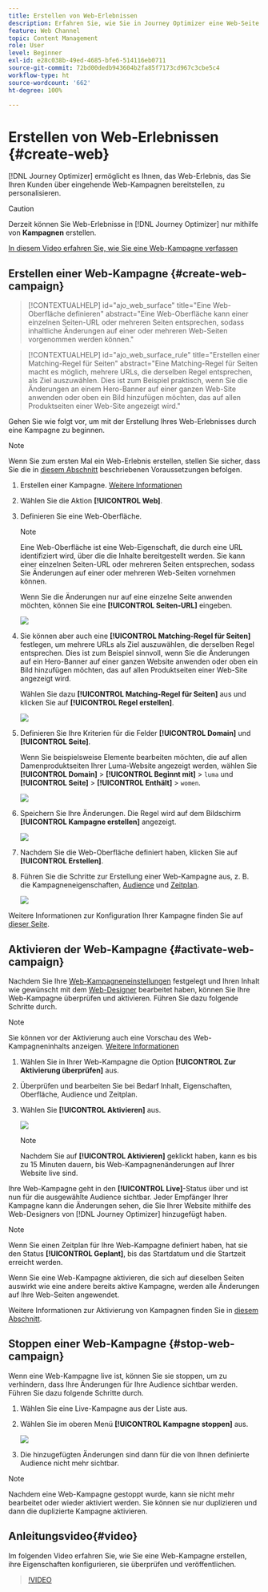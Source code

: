 ```yaml
---
title: Erstellen von Web-Erlebnissen
description: Erfahren Sie, wie Sie in Journey Optimizer eine Web-Seite erstellen und ihren Inhalt bearbeiten
feature: Web Channel
topic: Content Management
role: User
level: Beginner
exl-id: e28c038b-49ed-4685-bfe6-514116eb0711
source-git-commit: 72bd00dedb943604b2fa85f7173cd967c3cbe5c4
workflow-type: ht
source-wordcount: '662'
ht-degree: 100%

---
```


# Erstellen von Web-Erlebnissen {#create-web}

[!DNL Journey Optimizer] ermöglicht es Ihnen, das Web-Erlebnis, das Sie Ihren Kunden über eingehende Web-Kampagnen bereitstellen, zu personalisieren.

>[!CAUTION]
>
>Derzeit können Sie Web-Erlebnisse in [!DNL Journey Optimizer] nur mithilfe von **Kampagnen** erstellen. 

[In diesem Video erfahren Sie, wie Sie eine Web-Kampagne verfassen](#video)

## Erstellen einer Web-Kampagne {#create-web-campaign}

>[!CONTEXTUALHELP]
>id="ajo_web_surface"
>title="Eine Web-Oberfläche definieren"
>abstract="Eine Web-Oberfläche kann einer einzelnen Seiten-URL oder mehreren Seiten entsprechen, sodass inhaltliche Änderungen auf einer oder mehreren Web-Seiten vorgenommen werden können."

>[!CONTEXTUALHELP]
>id="ajo_web_surface_rule"
>title="Erstellen einer Matching-Regel für Seiten"
>abstract="Eine Matching-Regel für Seiten macht es möglich, mehrere URLs, die derselben Regel entsprechen, als Ziel auszuwählen. Dies ist zum Beispiel praktisch, wenn Sie die Änderungen an einem Hero-Banner auf einer ganzen Web-Site anwenden oder oben ein Bild hinzufügen möchten, das auf allen Produktseiten einer Web-Site angezeigt wird."

Gehen Sie wie folgt vor, um mit der Erstellung Ihres Web-Erlebnisses durch eine Kampagne zu beginnen.

>[!NOTE]
>
>Wenn Sie zum ersten Mal ein Web-Erlebnis erstellen, stellen Sie sicher, dass Sie die in [diesem Abschnitt](web-prerequisites.md) beschriebenen Voraussetzungen befolgen.

1. Erstellen einer Kampagne. [Weitere Informationen](../campaigns/create-campaign.md)

1. Wählen Sie die Aktion **[!UICONTROL Web]**.

1. Definieren Sie eine Web-Oberfläche.

   >[!NOTE]
   >
   >Eine Web-Oberfläche ist eine Web-Eigenschaft, die durch eine URL identifiziert wird, über die die Inhalte bereitgestellt werden. Sie kann einer einzelnen Seiten-URL oder mehreren Seiten entsprechen, sodass Sie Änderungen auf einer oder mehreren Web-Seiten vornehmen können.

   Wenn Sie die Änderungen nur auf eine einzelne Seite anwenden möchten, können Sie eine **[!UICONTROL Seiten-URL]** eingeben.

   ![](assets/web-campaign-surface.png)

1. Sie können aber auch eine **[!UICONTROL Matching-Regel für Seiten]** festlegen, um mehrere URLs als Ziel auszuwählen, die derselben Regel entsprechen. Dies ist zum Beispiel sinnvoll, wenn Sie die Änderungen auf ein Hero-Banner auf einer ganzen Website anwenden oder oben ein Bild hinzufügen möchten, das auf allen Produktseiten einer Web-Site angezeigt wird.

   Wählen Sie dazu **[!UICONTROL Matching-Regel für Seiten]** aus und klicken Sie auf **[!UICONTROL Regel erstellen]**.

   ![](assets/web-campaign-matching-rule.png)

1. Definieren Sie Ihre Kriterien für die Felder **[!UICONTROL Domain]** und **[!UICONTROL Seite]**.

   Wenn Sie beispielsweise Elemente bearbeiten möchten, die auf allen Damenproduktseiten Ihrer Luma-Website angezeigt werden, wählen Sie **[!UICONTROL Domain]** > **[!UICONTROL Beginnt mit]** > `luma` und **[!UICONTROL Seite]** > **[!UICONTROL Enthält]** > `women`.

   ![](assets/web-pages-matching-rule.png)

1. Speichern Sie Ihre Änderungen. Die Regel wird auf dem Bildschirm **[!UICONTROL Kampagne erstellen]** angezeigt.

   ![](assets/web-pages-matching-rule-example.png)

1. Nachdem Sie die Web-Oberfläche definiert haben, klicken Sie auf **[!UICONTROL Erstellen]**.

1. Führen Sie die Schritte zur Erstellung einer Web-Kampagne aus, z. B. die Kampagneneigenschaften, [Audience](../audience/about-audiences.md) und [Zeitplan](../campaigns/create-campaign.md#schedule).

   ![](assets/web-campaign-steps.png)

Weitere Informationen zur Konfiguration Ihrer Kampagne finden Sie auf [dieser Seite](../campaigns/get-started-with-campaigns.md).

## Aktivieren der Web-Kampagne {#activate-web-campaign}

Nachdem Sie Ihre [Web-Kampagneneinstellungen](#configure-web-campaign) festgelegt und Ihren Inhalt wie gewünscht mit dem [Web-Designer](author-web.md) bearbeitet haben, können Sie Ihre Web-Kampagne überprüfen und aktivieren. Führen Sie dazu folgende Schritte durch.

>[!NOTE]
>
>Sie können vor der Aktivierung auch eine Vorschau des Web-Kampagneninhalts anzeigen. [Weitere Informationen](author-web.md#test-web-campaign)

1. Wählen Sie in Ihrer Web-Kampagne die Option **[!UICONTROL Zur Aktivierung überprüfen]** aus.

1. Überprüfen und bearbeiten Sie bei Bedarf Inhalt, Eigenschaften, Oberfläche, Audience und Zeitplan.

1. Wählen Sie **[!UICONTROL Aktivieren]** aus.

   ![](assets/web-campaign-activate.png)

   >[!NOTE]
   >
   >Nachdem Sie auf **[!UICONTROL Aktivieren]** geklickt haben, kann es bis zu 15 Minuten dauern, bis Web-Kampagnenänderungen auf Ihrer Website live sind.

Ihre Web-Kampagne geht in den **[!UICONTROL Live]**-Status über und ist nun für die ausgewählte Audience sichtbar. Jeder Empfänger Ihrer Kampagne kann die Änderungen sehen, die Sie Ihrer Website mithilfe des Web-Designers von [!DNL Journey Optimizer] hinzugefügt haben.

>[!NOTE]
>
>Wenn Sie einen Zeitplan für Ihre Web-Kampagne definiert haben, hat sie den Status **[!UICONTROL Geplant]**, bis das Startdatum und die Startzeit erreicht werden.
>
>Wenn Sie eine Web-Kampagne aktivieren, die sich auf dieselben Seiten auswirkt wie eine andere bereits aktive Kampagne, werden alle Änderungen auf Ihre Web-Seiten angewendet.

Weitere Informationen zur Aktivierung von Kampagnen finden Sie in [diesem Abschnitt](../campaigns/review-activate-campaign.md).

## Stoppen einer Web-Kampagne {#stop-web-campaign}

Wenn eine Web-Kampagne live ist, können Sie sie stoppen, um zu verhindern, dass Ihre Änderungen für Ihre Audience sichtbar werden. Führen Sie dazu folgende Schritte durch.

1. Wählen Sie eine Live-Kampagne aus der Liste aus.

1. Wählen Sie im oberen Menü **[!UICONTROL Kampagne stoppen]** aus.

   ![](assets/web-campaign-stop.png)

1. Die hinzugefügten Änderungen sind dann für die von Ihnen definierte Audience nicht mehr sichtbar.

>[!NOTE]
>
>Nachdem eine Web-Kampagne gestoppt wurde, kann sie nicht mehr bearbeitet oder wieder aktiviert werden. Sie können sie nur duplizieren und dann die duplizierte Kampagne aktivieren.

## Anleitungsvideo{#video}

Im folgenden Video erfahren Sie, wie Sie eine Web-Kampagne erstellen, ihre Eigenschaften konfigurieren, sie überprüfen und veröffentlichen.

>[!VIDEO](https://video.tv.adobe.com/v/3418800/?quality=12&learn=on)